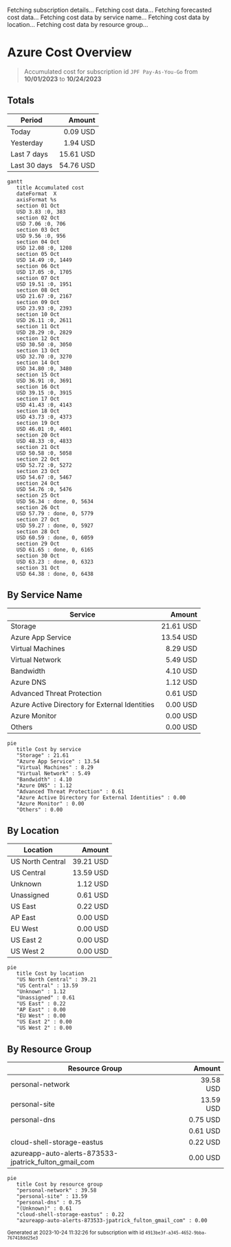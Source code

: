Fetching subscription details...
Fetching cost data...
Fetching forecasted cost data...
Fetching cost data by service name...
Fetching cost data by location...
Fetching cost data by resource group...
# Azure Cost Overview

> Accumulated cost for subscription id `JPF Pay-As-You-Go` from **10/01/2023** to **10/24/2023**

## Totals

|Period|Amount|
|---|---:|
|Today|0.09 USD|
|Yesterday|1.94 USD|
|Last 7 days|15.61 USD|
|Last 30 days|54.76 USD|

```mermaid
gantt
   title Accumulated cost
   dateFormat  X
   axisFormat %s
   section 01 Oct
   USD 3.83 :0, 383
   section 02 Oct
   USD 7.06 :0, 706
   section 03 Oct
   USD 9.56 :0, 956
   section 04 Oct
   USD 12.08 :0, 1208
   section 05 Oct
   USD 14.49 :0, 1449
   section 06 Oct
   USD 17.05 :0, 1705
   section 07 Oct
   USD 19.51 :0, 1951
   section 08 Oct
   USD 21.67 :0, 2167
   section 09 Oct
   USD 23.93 :0, 2393
   section 10 Oct
   USD 26.11 :0, 2611
   section 11 Oct
   USD 28.29 :0, 2829
   section 12 Oct
   USD 30.50 :0, 3050
   section 13 Oct
   USD 32.70 :0, 3270
   section 14 Oct
   USD 34.80 :0, 3480
   section 15 Oct
   USD 36.91 :0, 3691
   section 16 Oct
   USD 39.15 :0, 3915
   section 17 Oct
   USD 41.43 :0, 4143
   section 18 Oct
   USD 43.73 :0, 4373
   section 19 Oct
   USD 46.01 :0, 4601
   section 20 Oct
   USD 48.33 :0, 4833
   section 21 Oct
   USD 50.58 :0, 5058
   section 22 Oct
   USD 52.72 :0, 5272
   section 23 Oct
   USD 54.67 :0, 5467
   section 24 Oct
   USD 54.76 :0, 5476
   section 25 Oct
   USD 56.34 : done, 0, 5634
   section 26 Oct
   USD 57.79 : done, 0, 5779
   section 27 Oct
   USD 59.27 : done, 0, 5927
   section 28 Oct
   USD 60.59 : done, 0, 6059
   section 29 Oct
   USD 61.65 : done, 0, 6165
   section 30 Oct
   USD 63.23 : done, 0, 6323
   section 31 Oct
   USD 64.38 : done, 0, 6438
```

## By Service Name

|Service|Amount|
|---|---:|
|Storage|21.61 USD|
|Azure App Service|13.54 USD|
|Virtual Machines|8.29 USD|
|Virtual Network|5.49 USD|
|Bandwidth|4.10 USD|
|Azure DNS|1.12 USD|
|Advanced Threat Protection|0.61 USD|
|Azure Active Directory for External Identities|0.00 USD|
|Azure Monitor|0.00 USD|
|Others|0.00 USD|

```mermaid
pie
   title Cost by service
   "Storage" : 21.61
   "Azure App Service" : 13.54
   "Virtual Machines" : 8.29
   "Virtual Network" : 5.49
   "Bandwidth" : 4.10
   "Azure DNS" : 1.12
   "Advanced Threat Protection" : 0.61
   "Azure Active Directory for External Identities" : 0.00
   "Azure Monitor" : 0.00
   "Others" : 0.00
```

## By Location

|Location|Amount|
|---|---:|
|US North Central|39.21 USD|
|US Central|13.59 USD|
|Unknown|1.12 USD|
|Unassigned|0.61 USD|
|US East|0.22 USD|
|AP East|0.00 USD|
|EU West|0.00 USD|
|US East 2|0.00 USD|
|US West 2|0.00 USD|

```mermaid
pie
   title Cost by location
   "US North Central" : 39.21
   "US Central" : 13.59
   "Unknown" : 1.12
   "Unassigned" : 0.61
   "US East" : 0.22
   "AP East" : 0.00
   "EU West" : 0.00
   "US East 2" : 0.00
   "US West 2" : 0.00
```

## By Resource Group

|Resource Group|Amount|
|---|---:|
|personal-network|39.58 USD|
|personal-site|13.59 USD|
|personal-dns|0.75 USD|
||0.61 USD|
|cloud-shell-storage-eastus|0.22 USD|
|azureapp-auto-alerts-873533-jpatrick_fulton_gmail_com|0.00 USD|

```mermaid
pie
   title Cost by resource group
   "personal-network" : 39.58
   "personal-site" : 13.59
   "personal-dns" : 0.75
   "(Unknown)" : 0.61
   "cloud-shell-storage-eastus" : 0.22
   "azureapp-auto-alerts-873533-jpatrick_fulton_gmail_com" : 0.00
```

<sup>Generated at 2023-10-24 11:32:26 for subscription with id `4913be3f-a345-4652-9bba-767418dd25e3`</sup>

